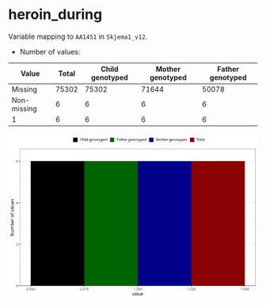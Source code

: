 # heroin_during
Variable mapping to `AA1451` in `Skjema1_v12`.
- Number of values:

| Value | Total | Child genotyped | Mother genotyped | Father genotyped |
| ----- | ----- | --------------- | ---------------- | ---------------- |
| Missing | 75302 | 75302 | 71644 | 50078 |
| Non-missing | 6 | 6 | 6 | 6 |
| 1 | 6 | 6 | 6 | 6 |



![](heroin_during_n.png)



